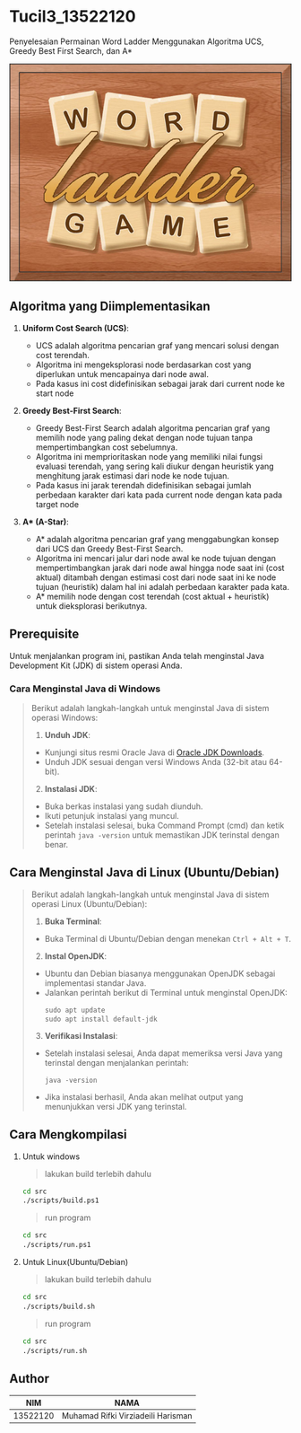 # Tucil3_13522120

Penyelesaian Permainan Word Ladder Menggunakan Algoritma UCS, Greedy Best First Search, dan A\*

<p align="center">  
   <img src="assets/word_ladder_title.jpg">
</p>

## Algoritma yang Diimplementasikan

1. **Uniform Cost Search (UCS)**:

   - UCS adalah algoritma pencarian graf yang mencari solusi dengan cost terendah.
   - Algoritma ini mengeksplorasi node berdasarkan cost yang diperlukan untuk mencapainya dari node awal.
   - Pada kasus ini cost didefinisikan sebagai jarak dari current node ke start node

2. **Greedy Best-First Search**:

   - Greedy Best-First Search adalah algoritma pencarian graf yang memilih node yang paling dekat dengan node tujuan tanpa mempertimbangkan cost sebelumnya.
   - Algoritma ini memprioritaskan node yang memiliki nilai fungsi evaluasi terendah, yang sering kali diukur dengan heuristik yang menghitung jarak estimasi dari node ke node tujuan.
   - Pada kasus ini jarak terendah didefinisikan sebagai jumlah perbedaan karakter dari kata pada current node dengan kata pada target node

3. **A\* (A-Star)**:
   - A\* adalah algoritma pencarian graf yang menggabungkan konsep dari UCS dan Greedy Best-First Search.
   - Algoritma ini mencari jalur dari node awal ke node tujuan dengan mempertimbangkan jarak dari node awal hingga node saat ini (cost aktual) ditambah dengan estimasi cost dari node saat ini ke node tujuan (heuristik) dalam hal ini adalah perbedaan karakter pada kata.
   - A\* memilih node dengan cost terendah (cost aktual + heuristik) untuk dieksplorasi berikutnya.

## Prerequisite

Untuk menjalankan program ini, pastikan Anda telah menginstal Java Development Kit (JDK) di sistem operasi Anda.

### Cara Menginstal Java di Windows

> Berikut adalah langkah-langkah untuk menginstal Java di sistem operasi Windows:
>
> 1. **Unduh JDK**:
>
> - Kunjungi situs resmi Oracle Java di [Oracle JDK Downloads](https://www.oracle.com/java/technologies/javase-jdk15-downloads.html).
> - Unduh JDK sesuai dengan versi Windows Anda (32-bit atau 64-bit).
>
> 2. **Instalasi JDK**:
>
> - Buka berkas instalasi yang sudah diunduh.
> - Ikuti petunjuk instalasi yang muncul.
> - Setelah instalasi selesai, buka Command Prompt (cmd) dan ketik perintah `java -version` untuk memastikan JDK terinstal dengan benar.

## Cara Menginstal Java di Linux (Ubuntu/Debian)

> Berikut adalah langkah-langkah untuk menginstal Java di sistem operasi Linux (Ubuntu/Debian):
>
> 1. **Buka Terminal**:
>
> - Buka Terminal di Ubuntu/Debian dengan menekan `Ctrl + Alt + T`.
>
> 2. **Instal OpenJDK**:
>
> - Ubuntu dan Debian biasanya menggunakan OpenJDK sebagai implementasi standar Java.
> - Jalankan perintah berikut di Terminal untuk menginstal OpenJDK:
>   ```
>   sudo apt update
>   sudo apt install default-jdk
>   ```
>
> 3. **Verifikasi Instalasi**:
>
> - Setelah instalasi selesai, Anda dapat memeriksa versi Java yang terinstal dengan menjalankan perintah:
>
>   ```
>   java -version
>   ```
>
> - Jika instalasi berhasil, Anda akan melihat output yang menunjukkan versi JDK yang terinstal.

## Cara Mengkompilasi

1. Untuk windows

   > lakukan build terlebih dahulu

   ```bash
   cd src
   ./scripts/build.ps1
   ```

   > run program

   ```bash
   cd src
   ./scripts/run.ps1
   ```

2. Untuk Linux(Ubuntu/Debian)
   >  lakukan build terlebih dahulu
      ```bash
      cd src
      ./scripts/build.sh
      ```
   > run program
   ```bash
   cd src
   ./scripts/run.sh
   ```

## Author

| NIM      | NAMA                               |
| -------- | ---------------------------------- |
| 13522120 | Muhamad Rifki Virziadeili Harisman |

